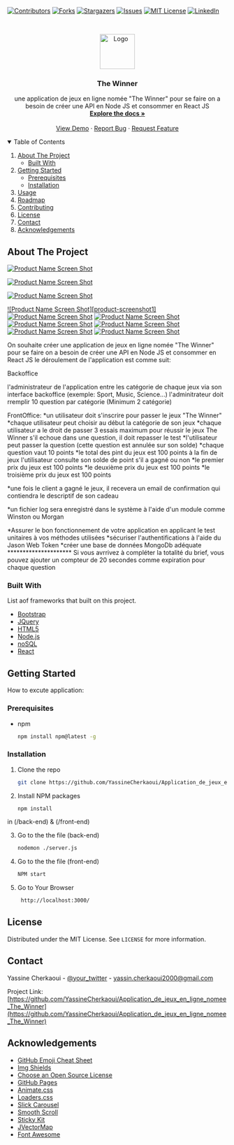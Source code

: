 [![Contributors][contributors-shield]][contributors-url]
[![Forks][forks-shield]][forks-url]
[![Stargazers][stars-shield]][stars-url]
[![Issues][issues-shield]][issues-url]
[![MIT License][license-shield]][license-url]
[![LinkedIn][linkedin-shield]][linkedin-url]


<!-- PROJECT LOGO -->
<br />
<p align="center">
  <a href="https://github.com/YassineCherkaoui/Application_de_jeux_en_ligne_nomee_The_Winner">
    <img src="images/logo.jpg" alt="Logo" width="80" height="80">
  </a>

  <h3 align="center">The Winner</h3>

  <p align="center">
    une application de jeux en ligne nomée "The Winner" pour se faire on a besoin de créer une API en Node JS et consommer en React JS
    <br />
    <a href="#"><strong>Explore the docs »</strong></a>
    <br />
    <br />
    <a href="#">View Demo</a>
    ·
    <a href="#">Report Bug</a>
    ·
    <a href="#">Request Feature</a>
  </p>
</p>



<!-- TABLE OF CONTENTS -->
<details open="open">
  <summary>Table of Contents</summary>
  <ol>
    <li>
      <a href="#about-the-project">About The Project</a>
      <ul>
        <li><a href="#built-with">Built With</a></li>
      </ul>
    </li>
    <li>
      <a href="#getting-started">Getting Started</a>
      <ul>
        <li><a href="#prerequisites">Prerequisites</a></li>
        <li><a href="#installation">Installation</a></li>
      </ul>
    </li>
    <li><a href="#usage">Usage</a></li>
    <li><a href="#roadmap">Roadmap</a></li>
    <li><a href="#contributing">Contributing</a></li>
    <li><a href="#license">License</a></li>
    <li><a href="#contact">Contact</a></li>
    <li><a href="#acknowledgements">Acknowledgements</a></li>
  </ol>
</details>



<!-- ABOUT THE PROJECT -->
## About The Project

[![Product Name Screen Shot][product-screenshot]](https://github.com/YassineCherkaoui/Application_de_jeux_en_ligne_nomee_The_Winner)

[![Product Name Screen Shot][TheWinning-screenshot]](https://github.com/YassineCherkaoui/Application_de_jeux_en_ligne_nomee_The_Winner)

[![Product Name Screen Shot][product-screenshot]](https://github.com/YassineCherkaoui/Application_de_jeux_en_ligne_nomee_The_Winner)

[![Product Name Screen Shot][product-screenshot1]](https://github.com/YassineCherkaoui/Application_de_jeux_en_ligne_nomee_The_Winner)
[![Product Name Screen Shot][product-screenshot2]](https://github.com/YassineCherkaoui/Application_de_jeux_en_ligne_nomee_The_Winner)
[![Product Name Screen Shot][product-screenshot3]](https://github.com/YassineCherkaoui/Application_de_jeux_en_ligne_nomee_The_Winner)
[![Product Name Screen Shot][product-screenshot4]](https://github.com/YassineCherkaoui/Application_de_jeux_en_ligne_nomee_The_Winner)
[![Product Name Screen Shot][product-screenshot5]](https://github.com/YassineCherkaoui/Application_de_jeux_en_ligne_nomee_The_Winner)
[![Product Name Screen Shot][product-screenshot6]](https://github.com/YassineCherkaoui/Application_de_jeux_en_ligne_nomee_The_Winner)
[![Product Name Screen Shot][product-screenshot7]](https://github.com/YassineCherkaoui/Application_de_jeux_en_ligne_nomee_The_Winner)

On souhaite créer une application de jeux en ligne nomée "The Winner" pour se faire on a besoin de créer une API en Node JS et consommer en React JS le déroulement de l'application est comme suit:

Backoffice

l'administrateur de l'application entre les catégorie de chaque jeux via son interface backoffice (exemple: Sport, Music, Science...) l'adminitrateur doit rremplir 10 question par catégorie (Minimum 2 catégorie)

FrontOffice: *un utilisateur doit s'inscrire pour passer le jeux "The Winner" *chaque utilisateur peut choisir au début la catégorie de son jeux *chaque utilisateur a le droit de passer 3 essais maximum pour réussir le jeux The Winner s'il echoue dans une question, il doit repasser le test *l'utilisateur peut passer la question (cette question est annulée sur son solde) *chaque question vaut 10 points *le total des pint du jeux est 100 points à la fin de jeux l'utilisateur consulte son solde de point s'il a gagné ou non *le premier prix du jeux est 100 points *le deuxième prix du jeux est 100 points *le troisième prix du jeux est 100 points

*une fois le client a gagné le jeux, il recevera un email de confirmation qui contiendra le descriptif de son cadeau

*un fichier log sera enregistré dans le système à l'aide d'un module comme Winston ou Morgan

*Assurer le bon fonctionnement de votre application en applicant le test unitaires à vos méthodes utilisées *sécuriser l'authentifications à l'aide du Jason Web Token *créer une base de données MongoDb adéquate ********************* Si vous avrrivez à compléter la totalité du brief, vous pouvez ajouter un compteur de 20 secondes comme expiration pour chaque question

### Built With

List aof frameworks that built on this project.
* [Bootstrap](https://getbootstrap.com)
* [JQuery](https://jquery.com)
* [HTML5](https://www.w3schools.com/html/)
* [Node.js](https://nodejs.org/)
* [noSQL](https://www.mongodb.com/nosql-explained)
* [React](https://reactjs.org/)



<!-- GETTING STARTED -->
## Getting Started

How to excute application:

### Prerequisites

* npm
  ```sh
  npm install npm@latest -g
  ```

### Installation

1. Clone the repo
   ```sh
   git clone https://github.com/YassineCherkaoui/Application_de_jeux_en_ligne_nomee_The_Winner
   ```
2. Install NPM packages
   ```sh
   npm install
   ```
  in (/back-end) & (/front-end)

3. Go to the the file (back-end)
   ```sh
   nodemon ./server.js
   ```

3. Go to the the file (front-end)
   ```sh
   NPM start
   ```

4. Go to Your Browser
   ```sh
    http://localhost:3000/
   ```



<!-- LICENSE -->
## License

Distributed under the MIT License. See `LICENSE` for more information.



<!-- CONTACT -->
## Contact

Yassine Cherkaoui - [@your_twitter](https://twitter.com/CherkaouiYa) - yassin.cherkaoui2000@gmail.com

Project Link: [https://github.com/YassineCherkaoui/Application_de_jeux_en_ligne_nomee_The_Winner](https://github.com/YassineCherkaoui/Application_de_jeux_en_ligne_nomee_The_Winner)



<!-- ACKNOWLEDGEMENTS -->
## Acknowledgements
* [GitHub Emoji Cheat Sheet](https://www.webpagefx.com/tools/emoji-cheat-sheet)
* [Img Shields](https://shields.io)
* [Choose an Open Source License](https://choosealicense.com)
* [GitHub Pages](https://pages.github.com)
* [Animate.css](https://daneden.github.io/animate.css)
* [Loaders.css](https://connoratherton.com/loaders)
* [Slick Carousel](https://kenwheeler.github.io/slick)
* [Smooth Scroll](https://github.com/cferdinandi/smooth-scroll)
* [Sticky Kit](http://leafo.net/sticky-kit)
* [JVectorMap](http://jvectormap.com)
* [Font Awesome](https://fontawesome.com)



<!-- MARKDOWN LINKS & IMAGES -->
[contributors-shield]: https://img.shields.io/github/contributors/othneildrew/Best-README-Template.svg?style=for-the-badge
[contributors-url]: https://github.com/othneildrew/Best-README-Template/graphs/contributors
[forks-shield]: https://img.shields.io/github/forks/othneildrew/Best-README-Template.svg?style=for-the-badge
[forks-url]: https://github.com/othneildrew/Best-README-Template/network/members
[stars-shield]: https://img.shields.io/github/stars/othneildrew/Best-README-Template.svg?style=for-the-badge
[stars-url]: https://github.com/othneildrew/Best-README-Template/stargazers
[issues-shield]: https://img.shields.io/github/issues/othneildrew/Best-README-Template.svg?style=for-the-badge
[issues-url]: https://github.com/othneildrew/Best-README-Template/issues
[license-shield]: https://img.shields.io/github/license/othneildrew/Best-README-Template.svg?style=for-the-badge
[license-url]: https://github.com/othneildrew/Best-README-Template/blob/master/LICENSE.txt
[linkedin-shield]: https://img.shields.io/badge/-LinkedIn-black.svg?style=for-the-badge&logo=linkedin&colorB=555
[linkedin-url]: https://linkedin.com/in/othneildrew
[product-screenshot]: images/screenshot.png
[TheWinning-screenshot]: images/video.gif
[product-screenshot2]: images/signup.png
[product-screenshot3]: images/login.png
[product-screenshot4]: images/list-category.png
[product-screenshot5]: images/game.png
[product-screenshot6]: images/dashboard.png
[product-screenshot7]: images/crudCtagrie.png
